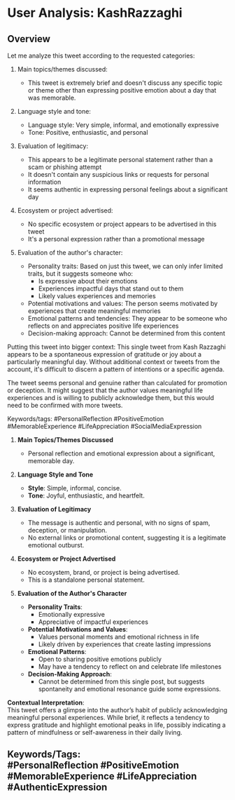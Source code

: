 # User Analysis: KashRazzaghi

## Overview

<think>
Let me analyze this tweet according to the requested categories:

1. Main topics/themes discussed:
   - This tweet is extremely brief and doesn't discuss any specific topic or theme other than expressing positive emotion about a day that was memorable.

2. Language style and tone:
   - Language style: Very simple, informal, and emotionally expressive
   - Tone: Positive, enthusiastic, and personal

3. Evaluation of legitimacy:
   - This appears to be a legitimate personal statement rather than a scam or phishing attempt
   - It doesn't contain any suspicious links or requests for personal information
   - It seems authentic in expressing personal feelings about a significant day

4. Ecosystem or project advertised:
   - No specific ecosystem or project appears to be advertised in this tweet
   - It's a personal expression rather than a promotional message

5. Evaluation of the author's character:
   - Personality traits: Based on just this tweet, we can only infer limited traits, but it suggests someone who:
     * Is expressive about their emotions
     * Experiences impactful days that stand out to them
     * Likely values experiences and memories
   - Potential motivations and values: The person seems motivated by experiences that create meaningful memories
   - Emotional patterns and tendencies: They appear to be someone who reflects on and appreciates positive life experiences
   - Decision-making approach: Cannot be determined from this content

Putting this tweet into bigger context:
This single tweet from Kash Razzaghi appears to be a spontaneous expression of gratitude or joy about a particularly meaningful day. Without additional context or tweets from the account, it's difficult to discern a pattern of intentions or a specific agenda.

The tweet seems personal and genuine rather than calculated for promotion or deception. It might suggest that the author values meaningful life experiences and is willing to publicly acknowledge them, but this would need to be confirmed with more tweets.

Keywords/tags:
#PersonalReflection #PositiveEmotion #MemorableExperience #LifeAppreciation #SocialMediaExpression
</think>

1. **Main Topics/Themes Discussed**  
   - Personal reflection and emotional expression about a significant, memorable day.

2. **Language Style and Tone**  
   - **Style**: Simple, informal, concise.  
   - **Tone**: Joyful, enthusiastic, and heartfelt.

3. **Evaluation of Legitimacy**  
   - The message is authentic and personal, with no signs of spam, deception, or manipulation.  
   - No external links or promotional content, suggesting it is a legitimate emotional outburst.

4. **Ecosystem or Project Advertised**  
   - No ecosystem, brand, or project is being advertised.  
   - This is a standalone personal statement.

5. **Evaluation of the Author's Character**  
   - **Personality Traits**:  
     - Emotionally expressive  
     - Appreciative of impactful experiences  
   - **Potential Motivations and Values**:  
     - Values personal moments and emotional richness in life  
     - Likely driven by experiences that create lasting impressions  
   - **Emotional Patterns**:  
     - Open to sharing positive emotions publicly  
     - May have a tendency to reflect on and celebrate life milestones  
   - **Decision-Making Approach**:  
     - Cannot be determined from this single post, but suggests spontaneity and emotional resonance guide some expressions.

**Contextual Interpretation**:  
This tweet offers a glimpse into the author’s habit of publicly acknowledging meaningful personal experiences. While brief, it reflects a tendency to express gratitude and highlight emotional peaks in life, possibly indicating a pattern of mindfulness or self-awareness in their daily living.

**Keywords/Tags**:  
#PersonalReflection #PositiveEmotion #MemorableExperience #LifeAppreciation #AuthenticExpression
---
